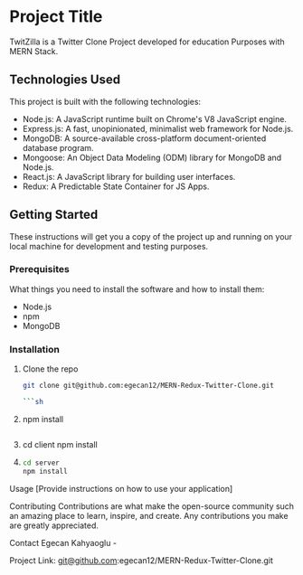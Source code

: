 # Project Title

TwitZilla is a Twitter Clone Project developed for education Purposes with MERN Stack.

## Technologies Used

This project is built with the following technologies:

- Node.js: A JavaScript runtime built on Chrome's V8 JavaScript engine.
- Express.js: A fast, unopinionated, minimalist web framework for Node.js.
- MongoDB: A source-available cross-platform document-oriented database program.
- Mongoose: An Object Data Modeling (ODM) library for MongoDB and Node.js.
- React.js: A JavaScript library for building user interfaces.
- Redux: A Predictable State Container for JS Apps.

## Getting Started

These instructions will get you a copy of the project up and running on your local machine for development and testing purposes.

### Prerequisites

What things you need to install the software and how to install them:

- Node.js
- npm
- MongoDB

### Installation

1. Clone the repo

   ````sh
   git clone git@github.com:egecan12/MERN-Redux-Twitter-Clone.git

   ```sh
   ````

2. npm install

   ```sh

   ```

3. cd client
   npm install

4. ```sh
   cd server
   npm install
   ```

Usage
[Provide instructions on how to use your application]

Contributing
Contributions are what make the open-source community such an amazing place to learn, inspire, and create. Any contributions you make are greatly appreciated.

Contact
Egecan Kahyaoglu -

Project Link: git@github.com:egecan12/MERN-Redux-Twitter-Clone.git
